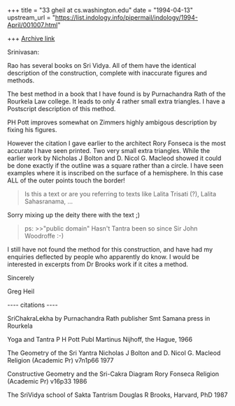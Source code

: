 +++
title = "33 gheil at cs.washington.edu"
date = "1994-04-13"
upstream_url = "https://list.indology.info/pipermail/indology/1994-April/001007.html"

+++
[Archive link](https://list.indology.info/pipermail/indology/1994-April/001007.html)


Srinivasan:

Rao has several books on Sri Vidya. All of them have the
identical description of the construction, complete with
inaccurate figures and methods.

The best method in a book that I have found is by Purnachandra
Rath of the Rourkela Law college. It leads to only 4 rather small
extra triangles. I have a Postscript description of this method.

PH Pott improves somewhat on Zimmers highly ambigous description
by fixing his figures.

However the citation I gave earlier to the architect Rory Fonseca
is the most accurate I have seen printed. Two very small extra
triangles. While the earlier work by Nicholas J Bolton and D.
Nicol G. Macleod showed it could be done exactly if the outline
was a square rather than a circle. I have seen examples where it
is inscribed on the surface of a hemisphere. In this case ALL of
the outer points touch the border!

> Is this a text or are you referring to texts like Lalita Trisati
> (?), Lalita Sahasranama, ...

Sorry mixing up the deity there with the text ;)

> ps: >>"public domain"
> Hasn't Tantra been so since Sir John Woodroffe :-)

I still have not found the method for this construction, and have
had my enquiries deflected by people who apparently do know. I
would be interested in excerpts from Dr Brooks work if it cites a
method.

Sincerely

Greg Heil

---- citations ----

SriChakraLekha
by Purnachandra Rath
publisher Smt Samana press in Rourkela

Yoga and Tantra
P H Pott
Publ Martinus Nijhoff, the Hague, 1966

The Geometry of the Sri Yantra
Nicholas J Bolton and D. Nicol G. Macleod
Religion (Academic Pr) v7n1p66 1977

Constructive Geometry and the Sri-Cakra Diagram
Rory Fonseca
Religion (Academic Pr) v16p33 1986

The SriVidya school of Sakta Tantrism
Douglas R Brooks, Harvard, PhD 1987






